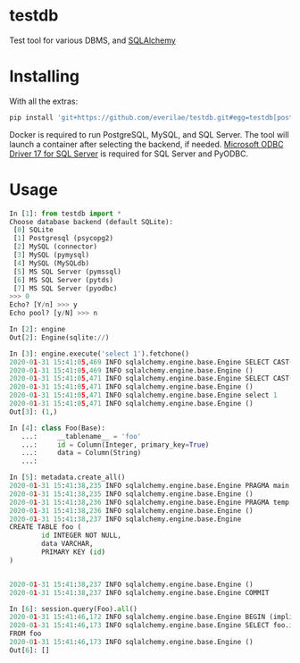 # testdb

Test tool for various DBMS, and [SQLAlchemy](https://www.sqlalchemy.org/)

# Installing

With all the extras:

```bash
pip install 'git+https://github.com/everilae/testdb.git#egg=testdb[postgres,mysql,mssql]'
```

Docker is required to run PostgreSQL, MySQL, and SQL Server. The tool will launch a container after selecting the backend, if needed. [Microsoft ODBC Driver 17 for SQL Server](https://docs.microsoft.com/en-us/sql/connect/odbc/linux-mac/installing-the-microsoft-odbc-driver-for-sql-server?view=sql-server-ver15) is required for SQL Server and PyODBC.

# Usage

```python
In [1]: from testdb import *
Choose database backend (default SQLite):
 [0] SQLite
 [1] Postgresql (psycopg2)
 [2] MySQL (connector)
 [3] MySQL (pymysql)
 [4] MySQL (MySQLdb)
 [5] MS SQL Server (pymssql)
 [6] MS SQL Server (pytds)
 [7] MS SQL Server (pyodbc)
>>> 0
Echo? [Y/n] >>> y
Echo pool? [y/N] >>> n

In [2]: engine
Out[2]: Engine(sqlite://)

In [3]: engine.execute('select 1').fetchone()
2020-01-31 15:41:05,469 INFO sqlalchemy.engine.base.Engine SELECT CAST('test plain returns' AS VARCHAR(60)) AS anon_1
2020-01-31 15:41:05,469 INFO sqlalchemy.engine.base.Engine ()
2020-01-31 15:41:05,471 INFO sqlalchemy.engine.base.Engine SELECT CAST('test unicode returns' AS VARCHAR(60)) AS anon_1
2020-01-31 15:41:05,471 INFO sqlalchemy.engine.base.Engine ()
2020-01-31 15:41:05,471 INFO sqlalchemy.engine.base.Engine select 1
2020-01-31 15:41:05,471 INFO sqlalchemy.engine.base.Engine ()
Out[3]: (1,)

In [4]: class Foo(Base):
   ...:     __tablename__ = 'foo'
   ...:     id = Column(Integer, primary_key=True)
   ...:     data = Column(String)
   ...:

In [5]: metadata.create_all()
2020-01-31 15:41:38,235 INFO sqlalchemy.engine.base.Engine PRAGMA main.table_info("foo")
2020-01-31 15:41:38,235 INFO sqlalchemy.engine.base.Engine ()
2020-01-31 15:41:38,236 INFO sqlalchemy.engine.base.Engine PRAGMA temp.table_info("foo")
2020-01-31 15:41:38,236 INFO sqlalchemy.engine.base.Engine ()
2020-01-31 15:41:38,237 INFO sqlalchemy.engine.base.Engine 
CREATE TABLE foo (
        id INTEGER NOT NULL, 
        data VARCHAR, 
        PRIMARY KEY (id)
)


2020-01-31 15:41:38,237 INFO sqlalchemy.engine.base.Engine ()
2020-01-31 15:41:38,237 INFO sqlalchemy.engine.base.Engine COMMIT

In [6]: session.query(Foo).all()
2020-01-31 15:41:46,172 INFO sqlalchemy.engine.base.Engine BEGIN (implicit)
2020-01-31 15:41:46,173 INFO sqlalchemy.engine.base.Engine SELECT foo.id AS foo_id, foo.data AS foo_data 
FROM foo
2020-01-31 15:41:46,173 INFO sqlalchemy.engine.base.Engine ()
Out[6]: []
```
